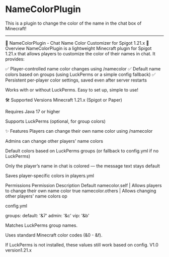 # NameColorPlugin
This is a plugin to change the color of the name in the chat box of Minecraft!
______________________________________________________________________________________________
🌈 NameColorPlugin - Chat Name Color Customizer for Spigot 1.21.x
📌 Overview
NameColorPlugin is a lightweight Minecraft plugin for Spigot 1.21.x that allows players to customize the color of their names in chat.
It provides:

✅ Player-controlled name color changes using /namecolor
✅ Default name colors based on groups (using LuckPerms or a simple config fallback)
✅ Persistent per-player color settings, saved even after server restarts

Works with or without LuckPerms. Easy to set up, simple to use!

🛠 Supported Versions
Minecraft 1.21.x (Spigot or Paper)

Requires Java 17 or higher

Supports LuckPerms (optional, for group colors)

✨ Features
Players can change their own name color using /namecolor

Admins can change other players' name colors

Default colors based on LuckPerms groups (or fallback to config.yml if no LuckPerms)

Only the player’s name in chat is colored — the message text stays default

Saves player-specific colors in players.yml

Permissions
Permission	Description	Default
namecolor.self	    | Allows players to change their own name color	true
namecolor.others	| Allows changing other players' name colors	op


config.yml

groups:
  default: '&7'
  admin: '&c'
  vip: '&b'

Matches LuckPerms group names.

Uses standard Minecraft color codes (&0 - &f).

If LuckPerms is not installed, these values still work based on config.
V1.0 version1.21.x

